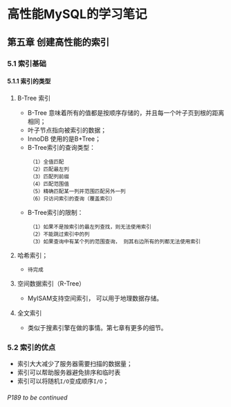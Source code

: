 # 高性能MySQL的学习笔记

## 第五章 创建高性能的索引
### 5.1 索引基础
#### 5.1.1 索引的类型
1. B-Tree 索引
    - B-Tree 意味着所有的值都是按顺序存储的，并且每一个叶子页到根的距离相同；
    - 叶子节点指向被索引的数据；
    - InnoDB 使用的是B+Tree；
    - B-Tree索引的查询类型：
    ~~~
        （1）全值匹配
        （2）匹配最左列
        （3）匹配列前缀
        （4）匹配范围值
        （5）精确匹配某一列并范围匹配另外一列
        （6）只访问索引的查询（覆盖索引）
    ~~~
    - B-Tree索引的限制：
    ~~~
        （1）如果不是按索引的最左列查找，则无法使用索引
        （2）不能跳过索引中的列
        （3）如果查询中有某个列的范围查询， 则其右边所有的列都无法使用索引
    ~~~

2. 哈希索引；
    - `待完成`

3. 空间数据索引（R-Tree）
    - MyISAM支持空间索引， 可以用于地理数据存储。

4. 全文索引
    - 类似于搜素引擎在做的事情。第七章有更多的细节。

### 5.2 索引的优点
- 索引大大减少了服务器需要扫描的数据量；
- 索引可以帮助服务器避免排序和临时表
- 索引可以将随机`I/O`变成顺序`I/O`；




###### P189 to be continued
